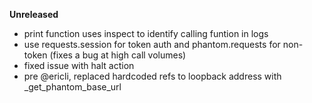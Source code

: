 **Unreleased**

- print function uses inspect to identify calling funtion in logs
- use requests.session for token auth and phantom.requests for non-token (fixes a bug at high call volumes)
- fixed issue with halt action
- pre @ericli, replaced hardcoded refs to loopback address with _get_phantom_base_url
